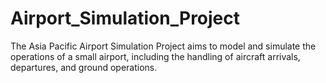 # Airport_Simulation_Project
The Asia Pacific Airport Simulation Project aims to model and simulate the operations of a small airport, including the handling of aircraft arrivals, departures, and ground operations.
